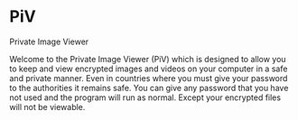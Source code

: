 # PiV
Private Image Viewer

Welcome to the Private Image Viewer (PiV) which is designed to allow you to keep and view encrypted images and videos on your computer in a safe and private manner. Even in countries where you must give your password to the authorities it remains safe. You can give any password that you have not used and the program will run as normal. Except your encrypted files will not be viewable.
